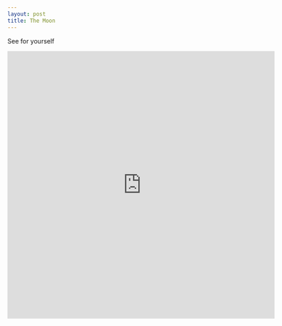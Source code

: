 ```yaml
---
layout: post
title: The Moon
---
```


See for yourself

<iframe width="600" height="600" frameborder="0" src="http://moon.shawenyao.com"></iframe>
